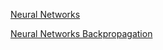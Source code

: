 [Neural Networks](https://www.youtube.com/watch?v=CqOfi41LfDw&t=2s)

[Neural Networks Backpropagation]([https://www.youtube.com/watch?v=CqOfi41LfDw&t=2s](https://www.youtube.com/watch?v=IN2XmBhILt4))


